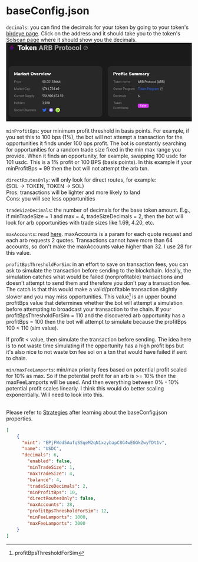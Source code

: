 # baseConfig.json

`decimals`: you can find the decimals for your token by going to your token's [birdeye page](https://birdeye.so/token/9tzZzEHsKnwFL1A3DyFJwj36KnZj3gZ7g4srWp9YTEoh?chain=solana). Click on the address and it should take you to the token's [Solscan page](https://solscan.io/token/9tzZzEHsKnwFL1A3DyFJwj36KnZj3gZ7g4srWp9YTEoh) where it should show you the decimals.\
&#x20;![](../.gitbook/assets/image.png)

`minProfitBps`: your minimum profit threshold in basis points. For example, if you set this to 100 bps (1%), the bot will not attempt a transaction for the opportunities it finds under 100 bps profit. The bot is constantly searching for opportunities for a random trade size fixed in the min max range you provide. When it finds an opportunity, for example, swapping 100 usdc for 101 usdc. This is a 1% profit or 100 BPS (basis points). In this example if your minProfitBps = 99 then the bot will not attempt the arb txn.

`directRoutesOnly`: will only look for direct routes, for example:\
(SOL -> TOKEN, TOKEN -> SOL)\
Pros: transactions will be lighter and more likely to land\
Cons: you will see less opportunities

`tradeSizeDecimals`: the number of decimals for the base token amount. E.g., if minTradeSize = 1 and max = 4, tradeSizeDecimals = 2, then the bot will look for arb opportunities with trade sizes like 1.69, 4.20, etc.

`maxAccounts`: read [here](https://station.jup.ag/docs/apis/swap-api#using-maxaccounts). maxAccounts is a param for each quote request and each arb requests 2 quotes. Transactions cannot have more than 64 accounts, so don't make the maxAccounts value higher than 32. I use 28 for this value.

`profitBpsThresholdForSim`: in an effort to save on transaction fees, you can ask to simulate the transaction before sending to the blockchain. Ideally, the simulation catches what would be failed (nonprofitable) transactions and doesn't attempt to send them and therefore you don't pay a transaction fee. The catch is that this would make a valid/profitable transaction slightly slower and you may miss opportunities. This value[^1] is an upper bound profitBps value that determines whether the bot will attempt a simulation before attempting to broadcast your transaction to the chain. If your profitBpsThresholdForSim = 110 and the discovered arb opportunity has a profitBps = 100 then the bot will attempt to simulate because the profitBps 100 < 110 (sim value).

If profit < value, then simulate the transaction before sending. The idea here is to not waste time simulating if the opportunity has a high profit bps but it's also nice to not waste txn fee sol on a txn that would have failed if sent to chain.

`min/maxFeeLamports`: min/max priority fees based on potential profit scaled for 10% as max. So if the potential profit for an arb is >= 10% then the maxFeeLamports will be used. And then everything between 0% - 10% potential profit scales linearly. I think this would do better scaling exponentially. Will need to look into this.

\
Please refer to [Strategies](../strategies.md) after learning about the baseConfig.json properties.

```json
[
    {
      "mint": "EPjFWdd5AufqSSqeM2qN1xzybapC8G4wEGGkZwyTDt1v",
      "name": "USDC",
      "decimals": 6,
        "enabled": false,
        "minTradeSize": 1,
        "maxTradeSize": 4,
        "balance": 4,
        "tradeSizeDecimals": 2,
        "minProfitBps": 10,
        "directRoutesOnly": false,
        "maxAccounts": 28,
        "profitBpsThresholdForSim": 12,
        "minFeeLamports": 1000,
        "maxFeeLamports": 3000
    }
]
```

[^1]: profitBpsThresholdForSim
